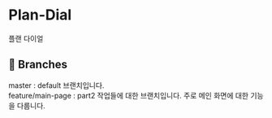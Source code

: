 # Plan-Dial
플랜 다이얼


## 🌿 Branches
master : default 브랜치입니다.
<br/>
feature/main-page : part2 작업들에 대한 브랜치입니다. 주로 메인 화면에 대한 기능을 다룹니다.
